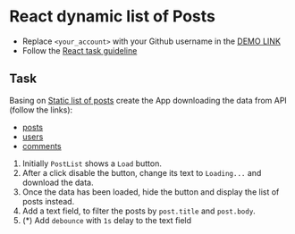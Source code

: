 # React dynamic list of Posts
- Replace `<your_account>` with your Github username in the
  [DEMO LINK](https://FaychakA.github.io/react_dynamic-list-of-posts/)
- Follow the [React task guideline](https://github.com/mate-academy/react_task-guideline#react-tasks-guideline)

## Task
Basing on [Static list of posts](https://github.com/mate-academy/react_static-list-of-posts)
create the App downloading the data from API (follow the links):
  - [posts](https://mate-academy.github.io/react_dynamic-list-of-posts/api/posts.json)
  - [users](https://mate-academy.github.io/react_dynamic-list-of-posts/api/users.json)
  - [comments](https://mate-academy.github.io/react_dynamic-list-of-posts/api/comments.json)

1. Initially `PostList` shows a `Load` button.
1. After a click disable the button, change its text to `Loading...` and download the data.
1. Once the data has been loaded, hide the button and display the list of posts instead.
1. Add a text field, to filter the posts by `post.title` and `post.body`.
1. (*) Add `debounce` with `1s` delay to the text field
